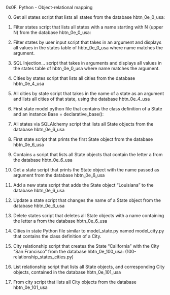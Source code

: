 0x0F. Python - Object-relational mapping


0. Get all states
script that lists all states from the database hbtn_0e_0_usa:

1. Filter states
script that lists all states with a name starting with N (upper N) from the database hbtn_0e_0_usa:

2. Filter states by user input
script that takes in an argument and displays all values in the states table of hbtn_0e_0_usa where name matches the argument.

3. SQL Injection...
script that takes in arguments and displays all values in the states table of hbtn_0e_0_usa where name matches the argument.

4. Cities by states
script that lists all cities from the database hbtn_0e_4_usa

5. All cities by state
script that takes in the name of a state as an argument and lists all cities of that state, using the database hbtn_0e_4_usa

6. First state model
python file that contains the class definition of a State and an instance Base = declarative_base():

7. All states via SQLAlchemy
script that lists all State objects from the database hbtn_0e_6_usa

8. First state
script that prints the first State object from the database hbtn_0e_6_usa

9. Contains `a`
script that lists all State objects that contain the letter a from the database hbtn_0e_6_usa

10. Get a state
script that prints the State object with the name passed as argument from the database hbtn_0e_6_usa

11. Add a new state
script that adds the State object “Louisiana” to the database hbtn_0e_6_usa

12. Update a state
script that changes the name of a State object from the database hbtn_0e_6_usa

13. Delete states
script that deletes all State objects with a name containing the letter a from the database hbtn_0e_6_usa

14. Cities in state
Python file similar to model_state.py named model_city.py that contains the class definition of a City.

15. City relationship
script that creates the State “California” with the City “San Francisco” from the database hbtn_0e_100_usa: (100-relationship_states_cities.py)

16. List relationship
script that lists all State objects, and corresponding City objects, contained in the database hbtn_0e_101_usa

17. From city
script that lists all City objects from the database hbtn_0e_101_usa
